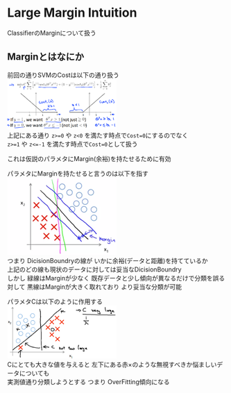# Large Margin Intuition
ClassifierのMarginについて扱う  

## Marginとはなにか
前回の通りSVMのCostは以下の通り扱う  
<img src="../../img/07_02_svm_margin.png" width=50% >  
上記にある通り `z>=0` や `z<0` を満たす時点で`Cost=0`にするのでなく  
`z>=1` や `z<=-1` を満たす時点で`Cost=0`として扱う  

これは仮説のパラメタにMargin(余裕)を持たせるために有効  

パラメタにMarginを持たせると言うのは以下を指す  
<img src="../../img/07_02_large_margin_classifier.png" width=50% >  
つまり DicisionBoundryの線が いかに余裕(データと距離)を持てているか  
上記のどの線も現状のデータに対しては妥当なDicisionBoundry  
しかし 緑線はMarginが少なく 既存データと少し傾向が異なるだけで分類を誤る  
対して 黒線はMarginが大きく取れており より妥当な分類が可能  

パラメタCは以下のように作用する  
<img src="../../img/07_02_comparison_c_value.png" width=50% >  
Cにとても大きな値を与えると 左下にある赤×のような無視すべきか悩ましいデータについても  
実測値通り分類しようとする つまり OverFitting傾向になる  

